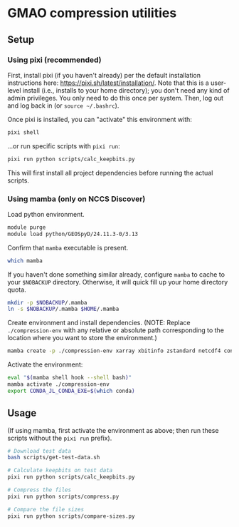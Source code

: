 # GMAO compression utilities

## Setup

### Using pixi (recommended)

First, install pixi (if you haven't already) per the default installation instructions here: https://pixi.sh/latest/installation/.
Note that this is a user-level install (i.e., installs to your home directory); you don't need any kind of admin privileges.
You only need to do this once per system.
Then, log out and log back in (or `source ~/.bashrc`).

Once pixi is installed, you can "activate" this environment with:

```sh
pixi shell
```

...or run specific scripts with `pixi run`:

```sh
pixi run python scripts/calc_keepbits.py
```

This will first install all project dependencies before running the actual scripts.

### Using mamba (only on NCCS Discover)

Load python environment.

```sh
module purge
module load python/GEOSpyD/24.11.3-0/3.13
```

Confirm that `mamba` executable is present.

```sh
which mamba
```

If you haven't done something similar already,
configure `mamba` to cache to your `$NOBACKUP` directory.
Otherwise, it will quick fill up your home directory quota.

```sh
mkdir -p $NOBACKUP/.mamba
ln -s $NOBACKUP/.mamba $HOME/.mamba
```

Create environment and install dependencies.
(NOTE: Replace `./compression-env` with any relative or absolute path corresponding to the location where you want to store the environment.)

```sh
mamba create -p ./compression-env xarray xbitinfo zstandard netcdf4 conda
```

Activate the environment:

```sh
eval "$(mamba shell hook --shell bash)"
mamba activate ./compression-env
export CONDA_JL_CONDA_EXE=$(which conda)
```

## Usage

(If using mamba, first activate the environment as above; then run these scripts without the `pixi run` prefix).

```sh
# Download test data
bash scripts/get-test-data.sh

# Calculate keepbits on test data
pixi run python scripts/calc_keepbits.py

# Compress the files
pixi run python scripts/compress.py

# Compare the file sizes
pixi run python scripts/compare-sizes.py
```
